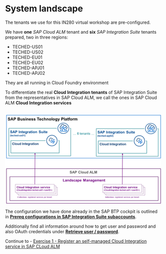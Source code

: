 # System landscape

The tenants we use for this IN280 virtual workshop are pre-configured. 

We have **one** *SAP Cloud ALM* tenant and **six** *SAP Integration Suite* tenants prepared, two in three regions:

- TECHED-US01
- TECHED-US02
- TECHED-EU01
- TECHED-EU02
- TECHED-APJ01
- TECHED-APJ02

They are all running in Cloud Foundry environment

To differentiate the real **Cloud Integration tenants** of SAP Integration Suite from the representatives in SAP Cloud ALM, we call the ones in SAP Cloud ALM **Cloud Integration services**

<br>![](/exercises/ex0/images/RegisteredServicesToSuiteTenants.png)   

The configuration we have done already in the SAP BTP cockpit is outlined in **[Prereq configurations in SAP Integration Suite subaccounts](/exercises/ex0/ex01/)**. 

Additionally find all information around how to get user and password and also OAuth credentials under **[Retrieve user / password](/exercises/ex0/ex02/)**.

Continue to - [Exercise 1 - Register an self-managed Cloud Integration service in SAP CLoud ALM](/exercises/ex1/README.md)

